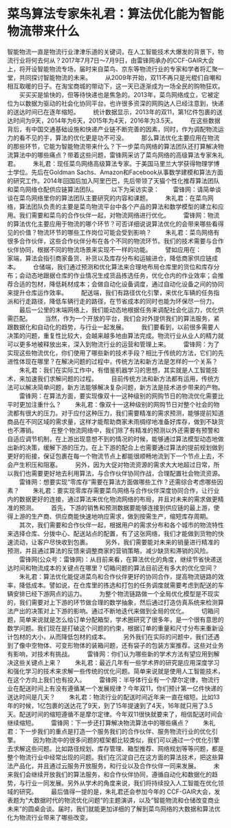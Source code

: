 # 菜鸟算法专家朱礼君：算法优化能为智能物流带来什么

 智能物流一直是物流行业津津乐道的关键词，在人工智能技术大爆发的背景下，物流行业将何去何从？2017年7月7日～7月9日，由雷锋网承办的CCF-GAIR大会上，将开设智能物流专场，届时来自菜鸟、京东等物流行业的专家和学者将汇聚一堂，共同探讨智能物流的未来。
　　从2009年开始，双11不再只是光棍们自嘲和相互取暖的日子。在淘宝商城的带动下，这一天已逐渐成为一场全民的购物狂欢。
　　买买买是愉快的，但等待快递也是焦急的。2013年，菜鸟网络成立，它被定位为以数据为驱动的社会化协同平台。也许很多资深的网购达人已经注意到，快递的送达时间已在逐年缩短。
　　统计数据显示，2013年的双11，第1亿件包裹的送达时间为9天，2014年为6天，2015年为4天，2016年为3.5天。
　　在这些数据背后，有中国交通基础设施和快递产业链不断完善的因素，同时，作为调配物流运力的看不见的手，算法的优化更是功不可没。
　　那么算法优化主要应用在物流的那些环节，它能为智能物流带来什么？下一步菜鸟网络的算法团队还打算解决物流算法中的哪些痛点？带着这些问题，雷锋网采访了菜鸟网络的高级算法专家朱礼君。
　　朱礼君：现任菜鸟网络高级算法专家。于美国马里兰大学获得物理学博士学位。先后在Goldman Sachs、Amazon和Facebook从事数学建模和算法方面的研究工作。2014年回国后加入阿里巴巴，先后带领了天猫个性化推荐算法团队和菜鸟网络仓配供应链算法团队。
　　以下为采访实录：
　　雷锋网：请简单谈谈在菜鸟网络里你的算法团队主要研究的内容和课题。
　　朱礼君：在菜鸟网络，算法团队负责的主要是菜鸟物流平台中各个产品的算法和数学模型的建立和应用。我们需要和菜鸟的合作伙伴一起，对物流网络进行优化。
　　雷锋网：物流的算法优化主要应用于物流的哪个环节？可否详细说说算法优化的会带来哪些看得见的价值？物流环节的哪些工作岗位可能会受到影响？
　　朱礼君：菜鸟网络有很多合作伙伴，这些合作伙伴分布在各个不同的物流环节。我们的技术需要与合作伙伴协同，根据不同的物流场景来实现不一样的功能。
　　譬如应用在：
　　商家端，算法会指引商家备货、补货以及库存分布和运输进仓，降低商家供应链成本。
　　仓储端，我们通过预测和优化算法来合理地布局仓库里的货位和库存分布；会动态地跟据仓库的作业情况生成货品拣选任务，优化仓内的作业效率；会推荐合适的包材，降低耗材成本；会做自动化设备调度，通过自动化设备之间的协同来提升仓库运作效率。
　　配送端，我们有路径优化引擎，来优化车辆的任务指派和行走路径，降低车辆行走的路径，在节省成本的同时也能为环保尽一份力。
　　最后一公里的末端网络上，我们能动态地根据任务来调配社会化运力，优化供需匹配。
　　当然，作为一个开放的平台，我们会对外提供我们的算法服务，紧跟数据化和自动化的趋势，与行业一起发展。
　　我们要看到，以前很多需要人决策的问题，重复性比较大，会越来越多地由算法完成。物流行业从业人的精力就可以更多地被释放出来，深入到物流行业的运营和管理上来。
　　雷锋网：为了实现这些物流优化，你们使用了哪些新的技术手段？相比于传统的方法，它们的先进性体现在哪里？在解决问题的过程中，传统方法和新方法是怎样的一个关系？ 
　　朱礼君：我们在实际工作中，有借鉴机器学习的思想，其实就是人工智能技术，来加速我们求解问题的过程。
　　目前传统方法和新方法都有运用，传统方法可以解决简单问题，新方法能够解决复杂问题，新方法是技术进步带来的产物。
　　雷锋网：在算法方面，要实现像双十一这种级别的网购节日的物流优化需要比平时更加注重什么？
　　朱礼君：像双十一这种级别的网购节日对整个社会的物流都有很大的压力。对于应付这种压力，我们需要精准的需求预测，能够提前知道商品在不同区域的需求量，这样才能帮助商家未雨绸缪地准备好库存，做到不缺货也不滞销。
　　在整个物流网络中，我们除了有精准的预测以外还需要有预警和自适应调节机制，在上游出现意想不到的情况的时候，能够通过算法模型动态地做出新的决策，缓解下游的压力。在上下游的配合上也需要通过算法的提前规划做到更好的衔接，保证包裹在每一个物流节点上都能很顺畅地流到下一个节点上去，不会产生积压和阻塞。
　　另外，因为大促对物流资源的需求大大地超过日常，所以我们也需要更好地去利用算法，与合作伙伴协同作战，合理配置社会物流资源。 
　　雷锋网：想要实现“零库存”需要在算法方面做哪些工作？还需综合考虑哪些因素？
　　朱礼君：要实现零库存需要菜鸟网络与合作伙伴深度协同合作，让行业内的数据更好的连接，通过算法来优化物流网络的布局，并且对未来的需求做更精准的预测。
　　首先，下游的销售和预测数据要能够连接到供应链的最上游，使得上游的生产商、供应商能快速地响应需求，做到按需生产，缩短库存周期。
　　其次，我们需要和合作伙伴一起，根据用户的需求分布和各个城市的物流特性来选择仓库、分拨中心、配送站点的配置，有了这张网络，我们才能做到货物的快速流动，让客户尽快收到包裹。
　　另外，我们需要能对未来的销量进行精准的预测，并且通过算法的反馈来调整商家的营销策略，减少缺货和滞销的风险。
　　雷锋网(公众号：雷锋网)：从目前来看，在算法优化的角度，继续节省快递送达时间和物流成本的关键点在哪里？切箱问题的算法目前还有多大的优化空间？ 
　　朱礼君：算法优化能促进菜鸟和合作伙伴更好的协同合作，提高物流链路的效率，降低成本。譬如说，在仓库里的拣选和打包的任务调度就需要考虑到配送的车辆安排已经下游网点的运力。
　　为整个物流链路做一个全局优化模型是不现实的，我们需要对上下游的环节做合理的数学抽象，然后通过打造仿真系统来检测算法产出的决策对上下游的影响。通过不断地迭代来做到全局的优化。
　　切箱问题，简单来说就是怎么给订单分配箱型，学术圈研究了很多年，是一个很有意思的数学问题。我们现在是打破这个问题的约束，根据订单的重量和尺寸分布来重新设计包材的大小，从而降低包材的成本。
　　另外我们在实际的问题中，我们还遇到了像中空物体、可变形物体的装箱问题，还有袋子的包装方案推荐。这些对业务有影响，对技术有挑战。
　　雷锋网：你们认为哪些新的学术方法有望应用到解决这些关键点上来？
　　朱礼君：最近几年有一些学术界的研究是应用深度学习和强化学习的技术来求解一些传统的优化问题。简单来说就是使用人工智能技术，在这个方向上我们也有投入。
　　雷锋网：半导体行业有一个摩尔定律，物流行业在配送时间上有没有遵循某一个发展规律？今年双11，你们预计第一亿件快递的送达时间是几天？ 
　　朱礼君：物流行业的配送时间近年来一直在缩短。比如13年的时候，1亿包裹的送达花了9天，到了15年提速到了4天，16年就只用了3.5天。配送时间的缩短遵循不是摩尔定律。今年双11很快就要来了，相信配送时间会继续缩短。
　　雷锋网：下一步还打算解决物流算法中的哪些痛点？
　　朱礼君：下一步我们的重点是打造一个服务我们的合作伙伴、服务物流行业的优化引擎。
　　因为物流中的很多问题的框架都比较类似，我们可以通过一个优化引擎去求解这些问题。比如路径规划、库存管理、箱型推荐、网络规划等等问题，都是整个物流行业中经常出现的问题。我们在沉淀自己在这方面的算法技术，把这些算法产品化，并且通过云服务开放服务，和行业以及合作伙伴一同来发展。
　　未来我们会继续开放我们的算法服务，和合作伙伴协同，遵循自动化和数据化的趋势，与行业一同发展。另外从学术的角度来说，我们将持续投入人工智能在优化领域的研究。
　　最后值得一提的是，朱礼君还会参加今年的 CCF-GAIR大会，发表题为“大数据时代的物流优化问题“的主题演讲，以及“智能物流和仓储改变商业未来”的圆桌会谈。届时，我们就能更加详细的了解到菜鸟网络的大数据和算法优化为物流行业带来了哪些改变。
